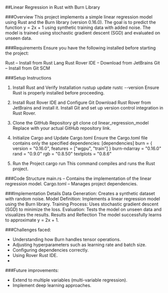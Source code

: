 ##Linear Regression in Rust with Burn Library

###Overview
This project implements a simple linear regression model using Rust and the Burn library (version 0.16.0). The goal is to predict the function y = 2x + 1 using synthetic training data with added noise. The model is trained using stochastic gradient descent (SGD) and evaluated on unseen data.

###Requirements
Ensure you have the following installed before starting the project:

Rust – Install from Rust Lang
Rust Rover IDE – Download from JetBrains
Git – Install from Git SCM

###Setup Instructions
1. Install Rust and Verify Installation
rustup update
rustc --version
Ensure Rust is properly installed before proceeding.

2. Install Rust Rover IDE and Configure Git
Download Rust Rover from JetBrains and install it.
Install Git and set up version control integration in Rust Rover.

4. Clone the GitHub Repository
git clone <your-repository-url>
cd linear_regression_model
Replace <your-repository-url> with your actual GitHub repository link.

5. Initialize Cargo and Update Cargo.toml
Ensure the Cargo.toml file contains only the specified dependencies:
[dependencies]
burn = { version = "0.16.0", features = ["wgpu", "train"] }
burn-ndarray = "0.16.0"
rand = "0.9.0"
rgb = "0.8.50"
textplots = "0.8.6"

5. Run the Project
cargo run
This command compiles and runs the Rust project.

###Code Structure
main.rs – Contains the implementation of the linear regression model.
Cargo.toml – Manages project dependencies.

###Implementation Details
Data Generation: Creates a synthetic dataset with random noise.
Model Definition: Implements a linear regression model using the Burn library.
Training Process: Uses stochastic gradient descent (SGD) to minimize the loss.
Evaluation: Tests the model on unseen data and visualizes the results.
Results and Reflection
The model successfully learns to approximate y = 2x + 1.

###Challenges faced:
- Understanding how Burn handles tensor operations.
- Adjusting hyperparameters such as learning rate and batch size.
- Configuring dependencies correctly.
- Using Rover Rust IDE.
- 
###Future improvements:
- Extend to multiple variables (multi-variable regression).
- Implement deep learning approaches.
